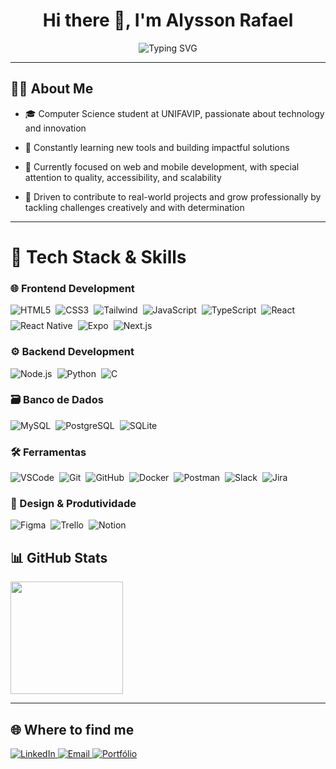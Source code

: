 <h1 align="center">Hi there 👋, I'm Alysson Rafael</h1>

<p align="center">
  <img src="https://readme-typing-svg.herokuapp.com?font=Fira+Code&size=22&pause=1000&color=4C91E4&center=true&vCenter=true&width=500&lines=Full+Stack+Developer;Amateur+Designer;Navigate+imagination+and+challenges" alt="Typing SVG" />
</p>

---

## 👨‍💻 About Me

- 🎓 Computer Science student at UNIFAVIP, passionate about technology and innovation

- 🤔 Constantly learning new tools and building impactful solutions

- 🌱 Currently focused on web and mobile development, with special attention to quality, accessibility, and scalability

- 🚀 Driven to contribute to real-world projects and grow professionally by tackling challenges creatively and with determination

---

# 🚀 Tech Stack & Skills  

### 🌐 Frontend Development
<div style="display: flex; flex-wrap: wrap; justify-content: start; gap: 8px; margin: 16px 0;">
  <img src="https://img.shields.io/badge/-HTML5-E34F26?style=for-the-badge&logo=html5&logoColor=white" alt="HTML5">
  <img src="https://img.shields.io/badge/-CSS3-1572B6?style=for-the-badge&logo=css3&logoColor=white" alt="CSS3">
  <img src="https://img.shields.io/badge/-Tailwind_CSS-38B2AC?style=for-the-badge&logo=tailwind-css&logoColor=white" alt="Tailwind">
  <img src="https://img.shields.io/badge/-JavaScript-F7DF1E?style=for-the-badge&logo=javascript&logoColor=black" alt="JavaScript">
  <img src="https://img.shields.io/badge/-TypeScript-007ACC?style=for-the-badge&logo=typescript&logoColor=white" alt="TypeScript">
  <img src="https://img.shields.io/badge/-React-61DAFB?style=for-the-badge&logo=react&logoColor=black" alt="React">
  <img src="https://img.shields.io/badge/-React_Native-61DAFB?style=for-the-badge&logo=react&logoColor=black" alt="React Native">
  <img src="https://img.shields.io/badge/-Expo-000020?style=for-the-badge&logo=expo&logoColor=white" alt="Expo">
  <img src="https://img.shields.io/badge/-Next.js-000000?style=for-the-badge&logo=nextdotjs&logoColor=white" alt="Next.js">
</div>

### ⚙️ Backend Development
<div style="display: flex; flex-wrap: wrap; justify-content: start; gap: 8px; margin: 16px 0;">
  <img src="https://img.shields.io/badge/-Node.js-339933?style=for-the-badge&logo=nodedotjs&logoColor=white" alt="Node.js">
  <img src="https://img.shields.io/badge/-Python-3776AB?style=for-the-badge&logo=python&logoColor=white" alt="Python">
  <img src="https://img.shields.io/badge/-C-A8B9CC?style=for-the-badge&logo=c&logoColor=white" alt="C">
</div>

### 🗃️ Banco de Dados
<div style="display: flex; flex-wrap: wrap; justify-content: start; gap: 8px; margin: 16px 0;">
  <img src="https://img.shields.io/badge/-MySQL-4479A1?style=for-the-badge&logo=mysql&logoColor=white" alt="MySQL">
  <img src="https://img.shields.io/badge/-PostgreSQL-336791?style=for-the-badge&logo=postgresql&logoColor=white" alt="PostgreSQL">
  <img src="https://img.shields.io/badge/-SQLite-003B57?style=for-the-badge&logo=sqlite&logoColor=white" alt="SQLite">
</div>

### 🛠️ Ferramentas
<div style="display: flex; flex-wrap: wrap; justify-content: start; gap: 8px; margin: 16px 0;">
  <img src="https://img.shields.io/badge/-VSCode-007ACC?style=for-the-badge&logo=visual-studio-code&logoColor=white" alt="VSCode">
  <img src="https://img.shields.io/badge/-Git-F05032?style=for-the-badge&logo=git&logoColor=white" alt="Git">
  <img src="https://img.shields.io/badge/-GitHub-181717?style=for-the-badge&logo=github&logoColor=white" alt="GitHub">
  <img src="https://img.shields.io/badge/-Docker-2496ED?style=for-the-badge&logo=docker&logoColor=white" alt="Docker">
  <img src="https://img.shields.io/badge/-Postman-FF6C37?style=for-the-badge&logo=postman&logoColor=white" alt="Postman">
  <img src="https://img.shields.io/badge/-Slack-4A154B?style=for-the-badge&logo=slack&logoColor=white" alt="Slack">
  <img src="https://img.shields.io/badge/-Jira-0052CC?style=for-the-badge&logo=jira&logoColor=white" alt="Jira">
</div>

### 🎨 Design & Produtividade
<div style="display: flex; flex-wrap: wrap; justify-content: start; gap: 8px; margin: 16px 0;">
  <img src="https://img.shields.io/badge/-Figma-F24E1E?style=for-the-badge&logo=figma&logoColor=white" alt="Figma">
  <img src="https://img.shields.io/badge/-Trello-0079BF?style=for-the-badge&logo=trello&logoColor=white" alt="Trello">
  <img src="https://img.shields.io/badge/-Notion-000000?style=for-the-badge&logo=notion&logoColor=white" alt="Notion">
</div>


## 📊 GitHub Stats

<p align="start">
  <img height="180em" src="https://github-readme-stats.vercel.app/api?username=alyssonrafael&theme=chartreuse-dark&show_icons=true&icon_color=63FF84" />
</p>

---

## 🌐 Where to find me

<div align="start">
  <a href="https://www.linkedin.com/in/alyssonrafael/" target="_blank">
    <img src="https://img.shields.io/badge/-LinkedIn-blue?style=flat-square&logo=linkedin&logoColor=white" alt="LinkedIn" />
  </a>
  <a href="mailto:alyssonrafael11@gmail.com" target="_blank">
    <img src="https://img.shields.io/badge/-Email-D14836?style=flat-square&logo=gmail&logoColor=white" alt="Email" />
  </a>
  <a href="https://portifolio-alyssonrafael-2-0-ten.vercel.app/en" target="_blank">
    <img src="https://img.shields.io/badge/-Portfólio-000?style=flat-square&logo=nextdotjs&logoColor=white" alt="Portfólio" />
  </a>
</div>

